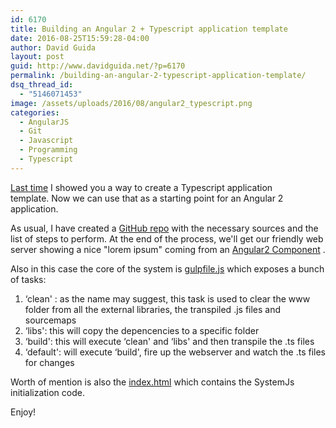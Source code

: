 ```yaml
---
id: 6170
title: Building an Angular 2 + Typescript application template
date: 2016-08-25T15:59:28-04:00
author: David Guida
layout: post
guid: http://www.davidguida.net/?p=6170
permalink: /building-an-angular-2-typescript-application-template/
dsq_thread_id:
  - "5146071453"
image: /assets/uploads/2016/08/angular2_typescript.png
categories:
  - AngularJS
  - Git
  - Javascript
  - Programming
  - Typescript
---
```

<a href="http://www.davidguida.net/how-to-setup-your-environment-to-write-typescript-client-applications/" target="_blank">Last time</a> I showed you a way to create a Typescript application template. Now we can use that as a starting point for an Angular 2 application.

As usual, I have created a <a href="https://github.com/mizrael/angularjs2-typescript" target="_blank">GitHub repo</a> with the necessary sources and the list of steps to perform. At the end of the process, we'll get our friendly web server showing a nice "lorem ipsum" coming from an <a href="http://learnangular2.com/components/" target="_blank">Angular2 Component</a> .

Also in this case the core of the system is <a href="https://github.com/mizrael/angularjs2-typescript/blob/master/gulpfile.js" target="_blank">gulpfile.js</a> which exposes a bunch of tasks:

  1. &#8216;clean' : as the name may suggest, this task is used to clear the www folder from all the external libraries, the transpiled .js files and sourcemaps
  2. &#8216;libs': this will copy the depencencies to a specific folder
  3. &#8216;build': this will execute &#8216;clean' and &#8216;libs' and then transpile the .ts files
  4. &#8216;default': will execute &#8216;build', fire up the webserver and watch the .ts files for changes

Worth of mention is also the <a href="https://github.com/mizrael/angularjs2-typescript/blob/master/www/index.html" target="_blank">index.html</a> which contains the SystemJs initialization code.

Enjoy!

<div class="post-details-footer-widgets">
</div>